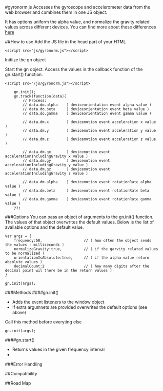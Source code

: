 #gyronorm.js
Accesses the gyroscope and accelerometer data from the web browser and combines them in one JS object.

It has options uniform the alpha value, and normalize the gravity related values across different devices. You can find more about these differences [here](http://dorukeker.com/know-thy-gyroscope-and-js-part-ii/)

##How to use
Add the JS file in the head part of your HTML

	<script src="js/gyronorm.js"></script>

Initiize the gn object

Start the gn object. Access the values in the callback function of the gn.start() function.

	<script src="/js/gyronorm.js"></script>
	
    	gn.init();
    	gn.track(function(data){
    		// Process:
			// data.do.alpha	( deviceorientation event alpha value )
			// data.do.beta		( deviceorientation event beta value )
			// data.do.gamma	( deviceorientation event gamma value )
		
			// data.dm.x		( devicemotion event acceleration x value )
			// data.dm.y		( devicemotion event acceleration y value )
			// data.dm.z		( devicemotion event acceleration z value )
		
			// data.dm.gx		( devicemotion event accelerationIncludingGravity x value )
			// data.dm.gy		( devicemotion event accelerationIncludingGravity y value )
			// data.dm.gz		( devicemotion event accelerationIncludingGravity z value )
			
			// data.dm.alpha	( devicemotion event rotationRate alpha value )
			// data.dm.beta		( devicemotion event rotationRate beta value )
			// data.dm.gamma	( devicemotion event rotationRate gamma value )
		});
	
###Options
You can pass an object of arguments to the gn.init() function. The values of that object overwrites the default values. Below is the list of available options and the default value.

	var args = {
		frequency:50,					// ( how often the object sends the values - milliseconds )
		normalizeGravity:true,			// ( if the garvity related values to be normalized )
		orientationIsAbsolute:true,		// ( if the alpha value return absolute values )
		decimalCount:2					// ( how many digits after the decimal point wil there be in the return values )
	}
	
	gn.init(args);

###Methods
####gn.init()
- Adds the event listeners to the window object
- If extra argumnets are provided overwrites the default options (see above)

Call this method before everyting else

	gn.init(args);
		
####gn.start()
- Returns values in the given frequency interval
- 

###Error Handling

##Compatibility

##Road Map
